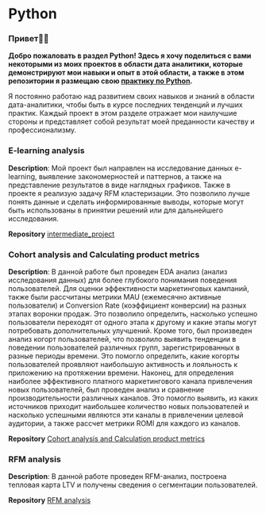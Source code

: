 # Python
### Привет👋🏻
**Добро пожаловать в раздел Python! Здесь я хочу поделиться с вами некоторыми из моих проектов в области дата аналитики, которые демонстрируют мои навыки и опыт в этой области, а также в этом репозитории я размещаю свою [практику по Python](https://github.com/akotomin/Python/tree/main/Practice/).**

Я постоянно работаю над развитием своих навыков и знаний в области дата-аналитики, чтобы быть в курсе последних тенденций и лучших практик. Каждый проект в этом разделе отражает мои наилучшие стороны и представляет собой результат моей преданности качеству и профессионализму.

### E-learning analysis

**Description**: Мой проект был направлен на исследование данных e-learning, выявление закономерностей и паттернов, а также на представление результатов в виде наглядных графиков. Также в проекте я реализую задачу RFM кластеризации. Это позволило лучше понять данные и сделать информированные выводы, которые могут быть использованы в принятии решений или для дальнейшего исследования.

**Repository** [intermediate_project](https://github.com/akotomin/Python_projects/blob/main/e-learning.ipynb) 

### Cohort analysis and Calculating product metrics
**Description**: В данной работе был проведен EDA анализ (анализ исследования данных) для более глубокого понимания поведения пользователей. Для оценки эффективности маркетинговых кампаний, также были рассчитаны метрики MAU (ежемесячно активные пользователи) и Conversion Rate (коэффициент конверсии) на разных этапах воронки продаж. Это позволило определить, насколько успешно пользователи переходят от одного этапа к другому и какие этапы могут потребовать дополнительных улучшений. Кроме того, был произведен анализ когорт пользователей, что позволило выявить тенденции в поведении пользователей различных групп, зарегистрированных в разные периоды времени. Это помогло определить, какие когорты пользователей проявляют наибольшую активность и лояльность к приложению на протяжении времени. Наконец, для определения наиболее эффективного платного маркетингового канала привлечения новых пользователей, был проведен анализ и сравнение производительности различных каналов. Это помогло выявить, из каких источников приходит наибольшее количество новых пользователей и насколько успешными являются эти каналы в привлечении целевой аудитории, а также рассчет метрики ROMI для каждого из каналов.

**Repository** [Cohort analysis and Calculation product metrics](https://github.com/akotomin/Python_projects/blob/main/product_metrics_and_cohort_analysis.ipynb)

### RFM analysis
**Description**: В данной работе проведен RFM-анализ, построена тепловая карта LTV и получены сведения о сегментации пользователей.

**Repository** [RFM analysis](https://github.com/akotomin/Python_projects/blob/main/RFM%20analysis.ipynb)


